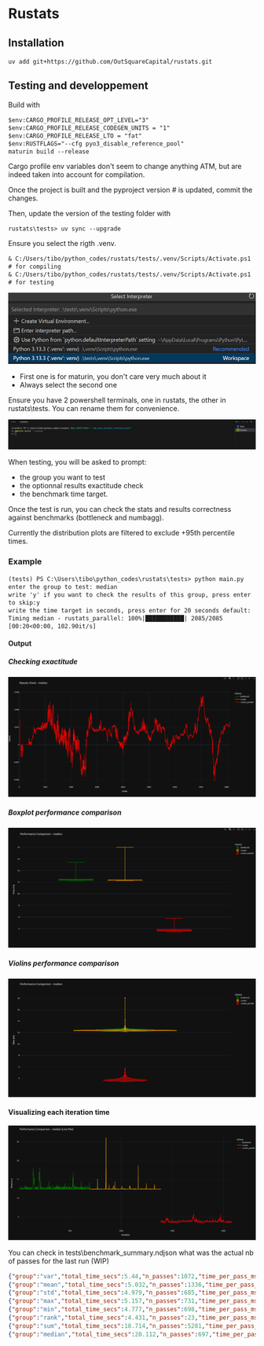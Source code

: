 # Rustats

## Installation

````
uv add git+https://github.com/OutSquareCapital/rustats.git
````

## Testing and developpement

Build with

````
$env:CARGO_PROFILE_RELEASE_OPT_LEVEL="3"
$env:CARGO_PROFILE_RELEASE_CODEGEN_UNITS = "1"
$env:CARGO_PROFILE_RELEASE_LTO = "fat"
$env:RUSTFLAGS="--cfg pyo3_disable_reference_pool"
maturin build --release
````

Cargo profile env variables don't seem to change anything ATM, but are indeed taken into account for compilation.

Once the project is built and the pyproject version # is updated, commit the changes.

Then, update the version of the testing folder with

````
rustats\tests> uv sync --upgrade
````

Ensure you select the rigth .venv.

````
& C:/Users/tibo/python_codes/rustats/tests/.venv/Scripts/Activate.ps1 # for compiling
& C:/Users/tibo/python_codes/rustats/tests/.venv/Scripts/Activate.ps1 # for testing
````

![alt text](docs/image.png)

- First one is for maturin, you don't care very much about it
- Always select the second one

Ensure you have 2 powershell terminals, one in rustats, the other in rustats\tests. You can rename them for convenience.

![alt text](docs/terminals.png)

When testing, you will be asked to prompt: 
- the group you want to test
- the optionnal results exactitude check
- the benchmark time target.

Once the test is run, you can check the stats and results correctness against benchmarks (bottleneck and numbagg).

Currently the distribution plots are filtered to exclude +95th percentile times.

### Example

````
(tests) PS C:\Users\tibo\python_codes\rustats\tests> python main.py
enter the group to test: median
write 'y' if you want to check the results of this group, press enter to skip:y
write the time target in seconds, press enter for 20 seconds default:
Timing median - rustats_parallel: 100%|███████████| 2085/2085 [00:20<00:00, 102.90it/s]
````

#### Output

##### Checking exactitude

![alt text](docs/image-4.png)

##### Boxplot performance comparison

![alt text](docs/image-3.png)

##### Violins performance comparison

![alt text](docs/image-5.png)

#### Visualizing each iteration time

![alt text](docs/iterations_times.png)

You can check in tests\benchmark_summary.ndjson what was the actual nb of passes for the last run (WIP)

````json
{"group":"var","total_time_secs":5.44,"n_passes":1072,"time_per_pass_ms":5.074}
{"group":"mean","total_time_secs":5.032,"n_passes":1336,"time_per_pass_ms":3.766}
{"group":"std","total_time_secs":4.979,"n_passes":685,"time_per_pass_ms":7.269}
{"group":"max","total_time_secs":5.157,"n_passes":731,"time_per_pass_ms":7.054}
{"group":"min","total_time_secs":4.777,"n_passes":698,"time_per_pass_ms":6.844}
{"group":"rank","total_time_secs":4.431,"n_passes":23,"time_per_pass_ms":192.664}
{"group":"sum","total_time_secs":18.714,"n_passes":5281,"time_per_pass_ms":3.544}
{"group":"median","total_time_secs":20.112,"n_passes":697,"time_per_pass_ms":28.856}
````
